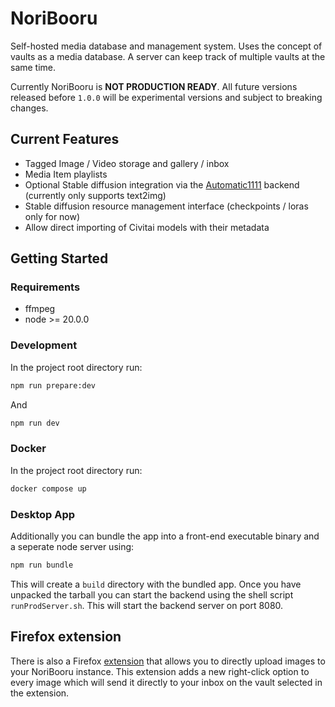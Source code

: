 # NoriBooru

Self-hosted media database and management system.
Uses the concept of vaults as a media database. A server can keep track of multiple vaults at the same time.

Currently NoriBooru is **NOT PRODUCTION READY**. All future versions released before `1.0.0` will be experimental versions and subject to breaking changes.

## Current Features

- Tagged Image / Video storage and gallery / inbox
- Media Item playlists
- Optional Stable diffusion integration via the [Automatic1111](https://github.com/AUTOMATIC1111/stable-diffusion-webui) backend (currently only supports text2img)
- Stable diffusion resource management interface (checkpoints / loras only for now)
- Allow direct importing of Civitai models with their metadata

## Getting Started

### Requirements

- ffmpeg
- node >= 20.0.0

### Development

In the project root directory run:

```sh
npm run prepare:dev
```

And

```sh
npm run dev
```

### Docker

In the project root directory run:

```sh
docker compose up
```

### Desktop App

Additionally you can bundle the app into a front-end executable binary and a seperate node server using:

```sh
npm run bundle
```

This will create a `build` directory with the bundled app.
Once you have unpacked the tarball you can start the backend using the shell script `runProdServer.sh`.
This will start the backend server on port 8080.

## Firefox extension

There is also a Firefox [extension](https://github.com/Lendruk/NoriBooru-media-uploader) that allows you to directly upload images to your NoriBooru instance.
This extension adds a new right-click option to every image which will send it directly to your inbox on the vault selected in the extension.
